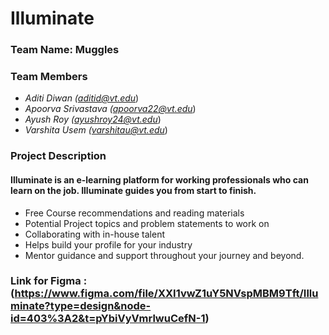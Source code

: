 # Illuminate

### Team Name: Muggles

### Team Members
- *Aditi Diwan (<aditid@vt.edu>*)
- *Apoorva Srivastava (<apoorva22@vt.edu>*)
- *Ayush Roy (<ayushroy24@vt.edu>*)
- *Varshita Usem (<varshitau@vt.edu>*)
 
### Project Description

#### Illuminate is an e-learning platform for working professionals who can learn on the job. Illuminate guides you from start to finish.  

- Free Course recommendations and reading materials
- Potential Project topics and problem statements to work on 
- Collaborating with in-house talent
- Helps build your profile for your industry 
- Mentor guidance and support throughout your journey and beyond.

### Link for Figma : (<https://www.figma.com/file/XXI1vwZ1uY5NVspMBM9Tft/Illuminate?type=design&node-id=403%3A2&t=pYbiVyVmrlwuCefN-1>)

